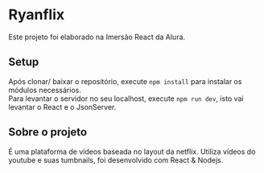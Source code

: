 # Ryanflix
Este projeto foi elaborado na Imersão React da Alura.
## Setup
Após clonar/ baixar o repositório, execute `npm install` para instalar os módulos necessários.\
Para levantar o servidor no seu localhost, execute `npm run dev`, isto vai levantar o React e o JsonServer.
## Sobre o projeto
É uma plataforma de vídeos baseada no layout da netflix. Utiliza vídeos do youtube e suas tumbnails, foi desenvolvido com React & Nodejs.
